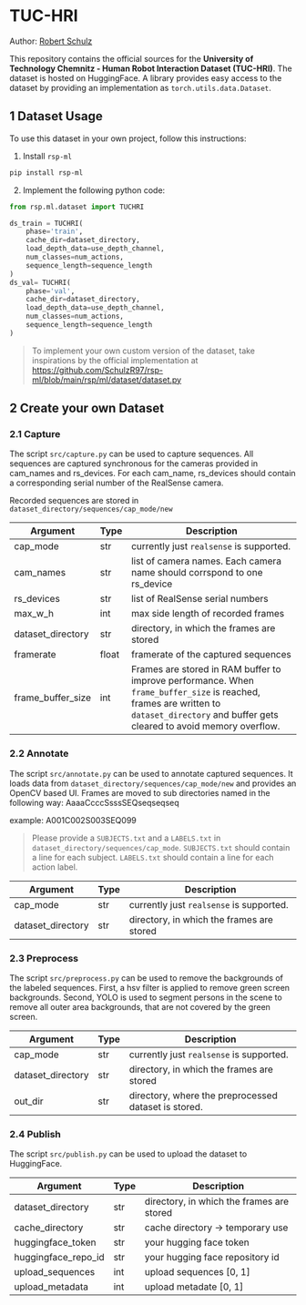 # TUC-HRI
Author: [Robert Schulz](mailto:schulzr256@gmail.com?subject=TUC-HRI)

This repository contains the official sources for the **University of Technology Chemnitz - Human Robot Interaction Dataset (TUC-HRI)**. The dataset is hosted on HuggingFace. A library provides easy access to the dataset by providing an implementation as `torch.utils.data.Dataset`.

## 1 Dataset Usage
To use this dataset in your own project, follow this instructions:
1. Install `rsp-ml`
```bash
pip install rsp-ml
```
2. Implement the following python code:
```python
from rsp.ml.dataset import TUCHRI

ds_train = TUCHRI(
    phase='train',
    cache_dir=dataset_directory,
    load_depth_data=use_depth_channel,
    num_classes=num_actions,
    sequence_length=sequence_length
)
ds_val= TUCHRI(
    phase='val',
    cache_dir=dataset_directory,
    load_depth_data=use_depth_channel,
    num_classes=num_actions,
    sequence_length=sequence_length
)
```

> To implement your own custom version of the dataset, take inspirations by the official implementation at https://github.com/SchulzR97/rsp-ml/blob/main/rsp/ml/dataset/dataset.py

## 2 Create your own Dataset
### 2.1 Capture
The script `src/capture.py` can be used to capture sequences. All sequences are captured synchronous for the cameras provided in cam_names and rs_devices. For each cam_name, rs_devices should contain a corresponding serial number of the RealSense camera.

Recorded sequences are stored in `dataset_directory/sequences/cap_mode/new`


| Argument   | Type  | Description                              |
|------------|-------|------------------------------------------|
| cap_mode   | str   | currently just `realsense` is supported. |
| cam_names  | str   | list of camera names. Each camera name should corrspond to one rs_device |
| rs_devices | str   | list of RealSense serial numbers         |
| max_w_h    | int   | max side length of recorded frames |
| dataset_directory  | str | directory, in which the frames are stored |
| framerate  | float | framerate of the captured sequences |
| frame_buffer_size | int | Frames are stored in RAM buffer to improve performance. When `frame_buffer_size` is reached, frames are written to `dataset_directory` and buffer gets cleared to avoid memory overflow. |

### 2.2 Annotate
The script `src/annotate.py` can be used to annotate captured sequences. It loads data from `dataset_directory/sequences/cap_mode/new` and provides an OpenCV based UI. Frames are moved to sub directories named in the following way:
AaaaCcccSsssSEQseqseqseq

example: A001C002S003SEQ099

> Please provide a `SUBJECTS.txt` and a `LABELS.txt` in `dataset_directory/sequences/cap_mode`. `SUBJECTS.txt` should contain a line for each subject. `LABELS.txt` should contain a line for each action label.

| Argument           | Type  | Description                              |
|--------------------|-------|------------------------------------------|
| cap_mode           | str   | currently just `realsense` is supported. |
| dataset_directory  | str   | directory, in which the frames are stored  |

### 2.3 Preprocess
The script `src/preprocess.py` can be used to remove the backgrounds of the labeled sequences. First, a hsv filter is applied to remove green screen backgrounds. Second, YOLO is used to segment persons in the scene to remove all outer area backgrounds, that are not covered by the green screen.

| Argument           | Type  | Description                              |
|--------------------|-------|------------------------------------------|
| cap_mode           | str   | currently just `realsense` is supported. |
| dataset_directory  | str   | directory, in which the frames are stored  |
| out_dir            | str   | directory, where the preprocessed dataset is stored. |

### 2.4 Publish
The script `src/publish.py` can be used to upload the dataset to HuggingFace.

| Argument          | Type | Description                                      |
|-------------------|------|--------------------------------------------------|
| dataset_directory | str  | directory, in which the frames are stored        |
| cache_directory   | str  | cache directory -> temporary use                 |
| huggingface_token | str  | your hugging face token                          |
| huggingface_repo_id | str | your hugging face repository id |
| upload_sequences | int | upload sequences [0, 1] |
| upload_metadata   | int  | upload metadate [0, 1] |
